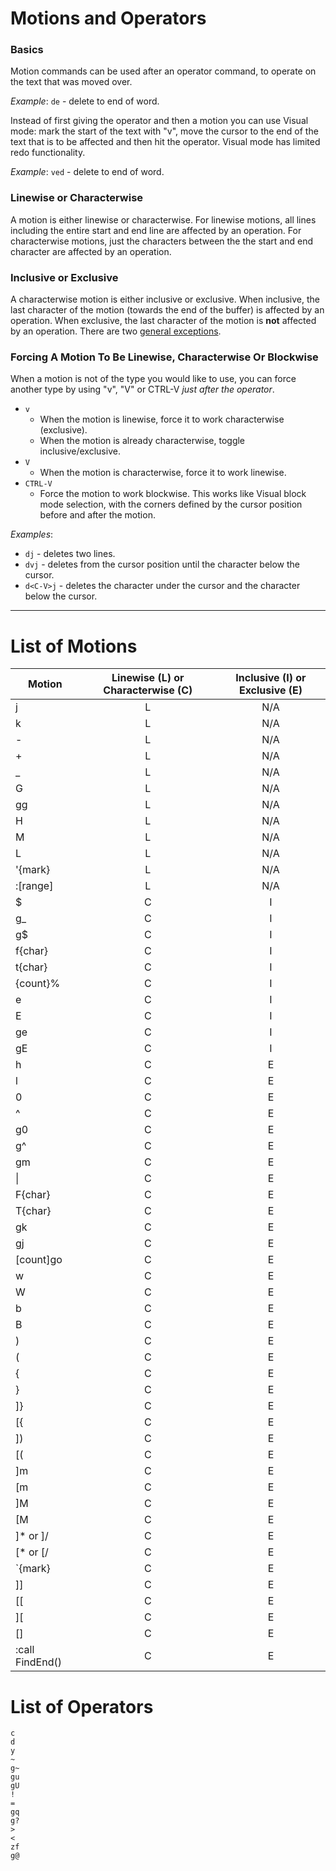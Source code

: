 Motions and Operators
================================================

### Basics
Motion commands can be used after an operator command, to operate on the text
that was moved over.

*Example*: `de` - delete to end of word.

Instead of first giving the operator and then a motion you can use Visual mode:
mark the start of the text with "v", move the cursor to the end of the text that
is to be affected and then hit the operator. Visual mode has limited redo
functionality.

*Example*: `ved` - delete to end of word.

### Linewise or Characterwise
A motion is either linewise or characterwise. For linewise motions, all lines
including the entire start and end line are affected by an operation. For
characterwise motions, just the characters between the the start and end
character are affected by an operation.

### Inclusive or Exclusive
A characterwise motion is either inclusive or exclusive. When inclusive, the
last character of the motion (towards the end of the buffer) is affected by an
operation. When exclusive, the last character of the motion is **not** affected by
an operation. There are two [general exceptions][1].

[1]: http://vimdoc.sourceforge.net/htmldoc/motion.html#exclusive

### Forcing A Motion To Be Linewise, Characterwise Or Blockwise
When a motion is not of the type you would like to use, you can force another
type by using "v", "V" or CTRL-V *just after the operator*.

* `v`
	* When the motion is linewise, force it to work characterwise (exclusive).
	* When the motion is already characterwise, toggle inclusive/exclusive.
* `V`
	* When the motion is characterwise, force it to work linewise.
* `CTRL-V`
	* Force the motion to work blockwise. This works like Visual block mode
	selection, with the corners defined by the cursor position before and
	after the motion.

*Examples*:
* `dj` - deletes two lines.
* `dvj` - deletes from the cursor position until the character below the cursor.
* `d<C-V>j` - deletes the character under the cursor and the character below the cursor.

-----------------------------------------------------------

List of Motions
================================================

Motion          | Linewise (L) or Characterwise \(C\) | Inclusive (I) or Exclusive (E)
---             | :---:                               | :---:
j               | L                                   | N/A
k               | L                                   | N/A
-               | L                                   | N/A
+               | L                                   | N/A
_               | L                                   | N/A
G               | L                                   | N/A
gg              | L                                   | N/A
H               | L                                   | N/A
M               | L                                   | N/A
L               | L                                   | N/A
'{mark}         | L                                   | N/A
:[range]        | L                                   | N/A
$               | C                                   | I
g_              | C                                   | I
g$              | C                                   | I
f{char}         | C                                   | I
t{char}         | C                                   | I
{count}%        | C                                   | I
e               | C                                   | I
E               | C                                   | I
ge              | C                                   | I
gE              | C                                   | I
h               | C                                   | E
l               | C                                   | E
0               | C                                   | E
^               | C                                   | E
g0              | C                                   | E
g^              | C                                   | E
gm              | C                                   | E
\|              | C                                   | E
F{char}         | C                                   | E
T{char}         | C                                   | E
gk              | C                                   | E
gj              | C                                   | E
[count]go       | C                                   | E
w               | C                                   | E
W               | C                                   | E
b               | C                                   | E
B               | C                                   | E
)               | C                                   | E
(               | C                                   | E
{               | C                                   | E
}               | C                                   | E
]}              | C                                   | E
[{              | C                                   | E
])              | C                                   | E
[(              | C                                   | E
]m              | C                                   | E
[m              | C                                   | E
]M              | C                                   | E
[M              | C                                   | E
]* or ]/        | C                                   | E
[* or [/        | C                                   | E
`{mark}         | C                                   | E
]]              | C                                   | E
[[              | C                                   | E
][              | C                                   | E
[]              | C                                   | E
:call FindEnd() | C                                   | E

List of Operators
================================================
```
c
d
y
~
g~
gu
gU
!
=
gq
g?
>
<
zf
g@
```
